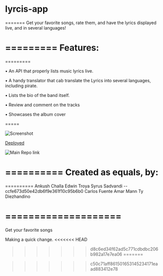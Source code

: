 # lyrcis-app


=======
Get your favorite songs, rate them, and have the lyrics displayed live, and in several languages!

=========
Features:
==
=========

• An API that properly lists music lyrics live.

• A handy translator that cab translate the Lyrics into several languages, including pirate.

• Lists the bio of the band itself.

• Review and comment on the tracks

• Showcases the album cover 


=====

![Screenshot]()

[Deployed]()

![Main Repo link](https://github.com/ETroya/lyrcis-app)

==========
Created as equals, by:
======
==========
Ankush Challa 
Edwin Troya
Syrus Sadvandi -- ccfe673d50e42db6f9e361f10c95b6b0
Carlos Fuente
Amar Mann 
Ty Diezhandino

====================
=======
Get your favorite songs

Making a quick change. 
<<<<<<< HEAD
>>>>>>> d8c6ed34f62ad5c771cdbdbc206b982a17e7ea06
=======


>>>>>>> c50c71aff861501653145234171eaad883412e78
